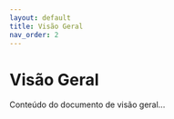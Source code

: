 ```yaml
---
layout: default
title: Visão Geral
nav_order: 2
---
```


# Visão Geral

Conteúdo do documento de visão geral...
